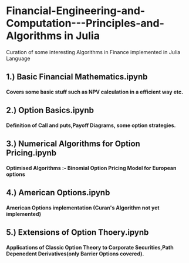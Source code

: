 # Financial-Engineering-and-Computation---Principles-and-Algorithms in Julia 
 Curation of some interesting Algorithms in Finance implemented in Julia Language

## 1.) Basic Financial Mathematics.ipynb	
####   Covers some basic stuff such as NPV calculation in a efficient way etc.
##  2.) Option Basics.ipynb
####   Definition of Call and puts,Payoff Diagrams, some option strategies.
##  3.) Numerical Algorithms for Option Pricing.ipynb
####   Optimised Algorithms :- Binomial Option Pricing Model for European options
##  4.) American Options.ipynb
####   American Options implementation (Curan's Algorithm not yet implemented)
##  5.) Extensions of Option Thoery.ipynb
####   Applications of Classic Option Theory to Corporate Securities,Path Depenedent Derivatives(only Barrier Options covered).
